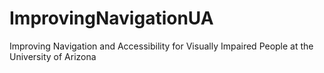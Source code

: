 # ImprovingNavigationUA
Improving Navigation and Accessibility for Visually Impaired People at the University of Arizona 
